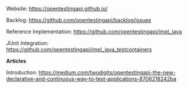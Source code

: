 Website: <a href="https://opentestingapi.github.io/" target="_blank">https://opentestingapi.github.io/</a>

Backlog: <a href="https://github.com/opentestingapi/backlog/issues" target="_blank">https://github.com/opentestingapi/backlog/issues</a>

Reference Implementation: <a href="https://github.com/opentestingapi/impl_java" target="_blank">https://github.com/opentestingapi/impl_java</a>

JUnit Integration: <a href="https://github.com/opentestingapi/impl_java_testcontainers" target="_blank">https://github.com/opentestingapi/impl_java_testcontainers</a>

**Articles**

Introduction: <a href="https://medium.com/twodigits/opentestingapi-the-new-declarative-and-continuous-way-to-test-applications-8706218242ba" target="_blank">https://medium.com/twodigits/opentestingapi-the-new-declarative-and-continuous-way-to-test-applications-8706218242ba</a>
